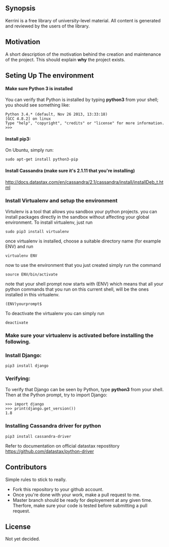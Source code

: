 ## Synopsis
Kerrini is a free library of university-level material. All content is generated and reviewed by the users of the library.

## Motivation

A short description of the motivation behind the creation and maintenance of the project. This should explain **why** the project exists.

## Seting Up The environment
#### Make sure Python 3 is installed
You can verify that Python is installed by typing **python3** from your shell; you should see something like:

    Python 3.4.* (default, Nov 26 2013, 13:33:18)
    [GCC 4.8.2] on linux
    Type "help", "copyright", "credits" or "license" for more information.
    >>>

#### Install pip3:
On Ubuntu, simply run:

    sudo apt-get install python3-pip


#### Install Cassandra (make sure it's 2.1.11 that you're installing)
http://docs.datastax.com/en/cassandra/2.1/cassandra/install/installDeb_t.html


### Install Virtualenv and setup the environment

Virtulenv is a tool that allows you sandbox your python projects.
you can install packages directly in the sandbox without affecting your
global environment. To install virtualenv, just run

    sudo pip3 install virtualenv

once virtualenv is installed, choose a suitable directory name (for example ENV) and run

    virtualenv ENV

now to use the environment that you just created simply run the command

    source ENV/bin/activate

note that your shell prompt now starts with (ENV) which means that all your python commands that you
run on this current shell, will be the ones installed in this virtualenv.

    (ENV)yourprompt$



To deactivate the virtualenv you can simply run

    deactivate

### Make sure your virtualenv is activated before installing the following.

### Install Django:

    pip3 install django

### Verifying:

To verify that Django can be seen by Python, type **python3** from your shell. Then at the Python prompt, try to import Django:

    >>> import django
    >>> print(django.get_version())
    1.8


### Installing Cassandra driver for python

    pip3 install cassandra-driver

Refer to documentation on official datastax repostitory
https://github.com/datastax/python-driver

## Contributors

Simple rules to stick to really.
- Fork this repository to your github account.
- Once you're done with your work, make a pull request to me.
- Master branch should be ready for deployement at any given time. Therfore, make sure your code is tested before submitting a pull request.


## License

Not yet decided.
